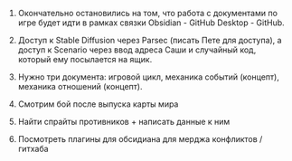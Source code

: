 1. Окончательно остановились на том, что работа с документами по игре будет идти в рамках связки Obsidian - GitHub Desktop - GitHub. 

  

2. Доступ к Stable Diffusion через Parsec (писать Пете для доступа), а доступ к Scenario через ввод адреса Саши и случайный код, который ему посылается на ящик. 

  

3. Нужно три документа: игровой цикл, механика событий (концепт), механика отношений (концепт).

  

4. Смотрим бой после выпуска карты мира
5. Найти спрайты противников + написать данные к ним

  

6. Посмотреть плагины для обсидиана для мерджа конфликтов / гитхаба